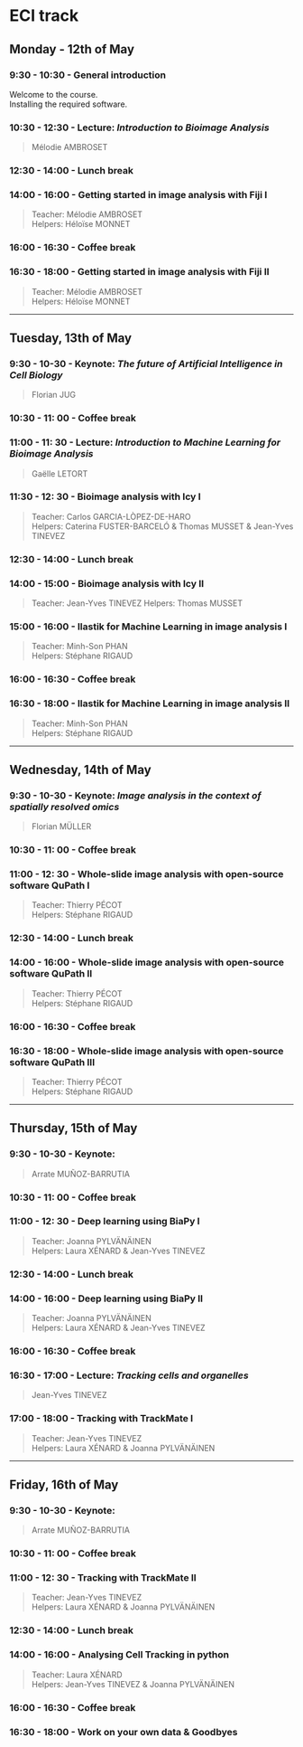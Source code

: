 # ECI track

## Monday - 12th of May

### 9:30 - 10:30 - General introduction

Welcome to the course.   
Installing the required software.

### 10:30 - 12:30 - Lecture: _Introduction to Bioimage Analysis_

> Mélodie AMBROSET

### 12:30 - 14:00 - Lunch break

### 14:00 - 16:00 - Getting started in image analysis with Fiji I

> Teacher: Mélodie AMBROSET  
> Helpers: Héloïse MONNET

### 16:00 - 16:30 - Coffee break

### 16:30 - 18:00 - Getting started in image analysis with Fiji II

> Teacher: Mélodie AMBROSET  
> Helpers: Héloïse MONNET

---

## Tuesday, 13th of May

### 9:30 - 10-30 - Keynote: _The future of Artificial Intelligence in Cell Biology_

> Florian JUG

### 10:30 - 11: 00 - Coffee break

### 11:00 - 11: 30 - Lecture: _Introduction to Machine Learning for Bioimage Analysis_

> Gaëlle LETORT

### 11:30 - 12: 30 - Bioimage analysis with Icy I

> Teacher: Carlos GARCIA-LÒPEZ-DE-HARO  
> Helpers: Caterina FUSTER-BARCELÓ & Thomas MUSSET & Jean-Yves TINEVEZ

### 12:30 - 14:00 - Lunch break

### 14:00 - 15:00 - Bioimage analysis with Icy II

> Teacher: Jean-Yves TINEVEZ
> Helpers: Thomas MUSSET

### 15:00 - 16:00 - Ilastik for Machine Learning in image analysis I

> Teacher: Minh-Son PHAN  
> Helpers: Stéphane RIGAUD

### 16:00 - 16:30 - Coffee break

### 16:30 - 18:00 - Ilastik for Machine Learning in image analysis II

> Teacher: Minh-Son PHAN  
> Helpers: Stéphane RIGAUD

---

## Wednesday, 14th of May

### 9:30 - 10-30 - Keynote: _Image analysis in the context of spatially resolved omics_

> Florian MÜLLER

### 10:30 - 11: 00 - Coffee break

### 11:00 - 12: 30 - Whole-slide image analysis with open-source software QuPath I

> Teacher: Thierry PÉCOT  
> Helpers: Stéphane RIGAUD

### 12:30 - 14:00 - Lunch break

### 14:00 - 16:00 - Whole-slide image analysis with open-source software QuPath II

> Teacher: Thierry PÉCOT  
> Helpers: Stéphane RIGAUD

### 16:00 - 16:30 - Coffee break

### 16:30 - 18:00 - Whole-slide image analysis with open-source software QuPath III

> Teacher: Thierry PÉCOT  
> Helpers: Stéphane RIGAUD

---

## Thursday, 15th of May

### 9:30 - 10-30 - Keynote: 

> Arrate MUÑOZ-BARRUTIA

### 10:30 - 11: 00 - Coffee break

### 11:00 - 12: 30 - Deep learning using BiaPy I

> Teacher: Joanna PYLVÄNÄINEN  
> Helpers: Laura XÉNARD & Jean-Yves TINEVEZ

### 12:30 - 14:00 - Lunch break


### 14:00 - 16:00 - Deep learning using BiaPy II

> Teacher: Joanna PYLVÄNÄINEN  
> Helpers: Laura XÉNARD & Jean-Yves TINEVEZ

### 16:00 - 16:30 - Coffee break

### 16:30 - 17:00 - Lecture: _Tracking cells and organelles_

> Jean-Yves TINEVEZ

### 17:00 - 18:00 - Tracking with TrackMate I

> Teacher: Jean-Yves TINEVEZ  
> Helpers: Laura XÉNARD & Joanna PYLVÄNÄINEN

---

## Friday, 16th of May

### 9:30 - 10-30 - Keynote: 

> Arrate MUÑOZ-BARRUTIA

### 10:30 - 11: 00 - Coffee break

### 11:00 - 12: 30 - Tracking with TrackMate II

> Teacher: Jean-Yves TINEVEZ  
> Helpers: Laura XÉNARD & Joanna PYLVÄNÄINEN

### 12:30 - 14:00 - Lunch break

### 14:00 - 16:00 - Analysing Cell Tracking in python

> Teacher: Laura XÉNARD  
> Helpers: Jean-Yves TINEVEZ & Joanna PYLVÄNÄINEN

### 16:00 - 16:30 - Coffee break

### 16:30 - 18:00 - Work on your own data & Goodbyes


